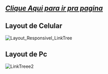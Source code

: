 ## [_Clique Aqui para ir pra pagina_](http://clonelink-igu.epizy.com/)
## Layout de Celular
![Layout_Responsivel_LinkTree](https://user-images.githubusercontent.com/78672215/114312235-609d7280-9ac8-11eb-9189-02a5740f644d.png)

## Layout de Pc
![LinkTreee2](https://user-images.githubusercontent.com/78672215/114312237-62ffcc80-9ac8-11eb-8c8e-5d3dd67dfae1.png)






